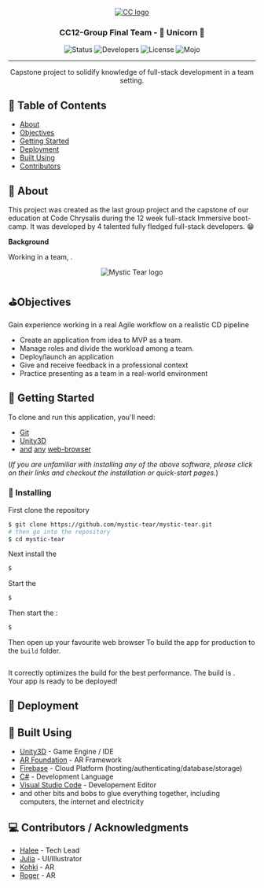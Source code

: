 <body style="">
<p align="center">
  <a href="" rel="noopener">
 <img width=px height=px src="./Assets/Images/codeChrysalisLogo.png" alt="CC logo"></a>
</p>

<h3 align="center">CC12-Group Final Team - 🦄 Unicorn 🦄</h3>

<div align="center">

![Status](https://img.shields.io/badge/deployed-TBD-orange)
![Developers](https://img.shields.io/badge/devs-4-blueviolet)
![License](https://img.shields.io/badge/license-MIT-blue)
![Mojo](https://img.shields.io/badge/eyes-4_pairs-purple)

</div>

---

<p align="center"> Capstone project to solidify knowledge of full-stack development in a team setting.<br></p>

## 📝 Table of Contents

- [About](#about)
- [Objectives](#objectives)
- [Getting Started](#getting_started)
- [Deployment](#deploy)
- [Built Using](#built_using)
- [Contributors](#contributors)

## 💎 About <a name = "about"></a>

This project was created as the last group project and the capstone of our education at Code Chrysalis during the 12 week full-stack Immersive boot-camp. It was developed by 4 talented fully fledged full-stack developers. 😁

**Background**

Working in a team, .

<p style="text-align:center;"><img width=px height=px src="./Assets/Images/mysticTearLogo.png" alt="Mystic Tear logo"></a>

## ⛳Objectives <a name = "objectives"></a>

Gain experience working in a real Agile workflow on a realistic CD pipeline

- Create an application from idea to MVP as a team.
- Manage roles and divide the workload among a team.
- Deploy/launch an application
- Give and receive feedback in a professional context
- Practice presenting as a team in a real-world environment

## 🏁 Getting Started <a name = "getting_started"></a>

To clone and run this application, you'll need:

- [Git](https://git-scm.com/)
- [Unity3D](https://unity.com)
- [and](https://www.opera.com/) [any](https://www.google.com/chrome/) [web-browser](https://www.mozilla.org)

(_If you are unfamiliar with installing any of the above software, please click on their links and checkout the installation or quick-start pages._)

### 💾 Installing

First clone the repository

```bash
$ git clone https://github.com/mystic-tear/mystic-tear.git
# then go into the repository
$ cd mystic-tear
```

Next install the

```bash
$
```

Start the

```bash
$
```

Then start the :

```bash
$
```

Then open up your favourite web browser
To build the app for production to the `build` folder.<br />

```bash

```

It correctly optimizes the build for the best performance.
The build is .<br />
Your app is ready to be deployed!

## 🚀 Deployment <a name = "deploy"></a>

## 🔨 Built Using <a name = "built_using"></a>

- [Unity3D](https://unity.com) - Game Engine / IDE
- [AR Foundation](https://unity.com/unity/features/arfoundation) - AR Framework
- [Firebase](https://firebase.google.com) - Cloud Platform (hosting/authenticating/database/storage)
- [C#](https://docs.microsoft.com/en-us/dotnet/csharp) - Development Language
- [Visual Studio Code](https://code.visualstudio.com) - Developement Editor
- and other bits and bobs to glue everything together, including computers, the internet and electricity

## 💻 Contributors / Acknowledgments <a name = "contributors"></a>

- [Halee](https://github.com/haleepagel) - Tech Lead
- [Julia](https://github.com/JuliaKyung) - UI/Illustrator
- [Kohki](https://github.com/Saggitarie) - AR
- [Roger](https://github.com/rogerrogerv) - AR
